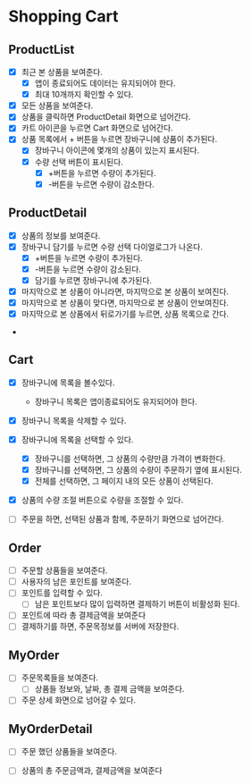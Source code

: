 # Shopping Cart

## ProductList
- [x] 최근 본 상품을 보여준다.
  - [x] 앱이 종료되어도 데이터는 유지되어야 한다.
  - [x] 최대 10개까지 확인할 수 있다.
- [x] 모든 상품을 보여준다.
- [x] 상품을 클릭하면 ProductDetail 화면으로 넘어간다.
- [x] 카트 아이콘을 누르면 Cart 화면으로 넘어간다.
- [x] 상품 목록에서 + 버튼을 누르면 장바구니에 상품이 추가된다.
  - [x] 장바구니 아이콘에 몇개의 상품이 있는지 표시된다.
  - [x] 수량 선택 버튼이 표시된다.
    - [x] +버튼을 누르면 수량이 추가된다.
    - [x] -버튼을 누르면 수량이 감소한다.

## ProductDetail
- [x] 상품의 정보를 보여준다.
- [x] 장바구니 담기를 누르면 수량 선택 다이얼로그가 나온다.
  - [x] +버튼을 누르면 수량이 추가된다.
  - [x] -버튼을 누르면 수량이 감소된다.
  - [x] 담기를 누르면 장바구니에 추가된다.
- [x] 마지막으로 본 상품이 아니라면, 마지막으로 본 상품이 보여진다.
- [x] 마지막으로 본 상품이 맞다면, 마지막으로 본 상품이 안보여진다.
- [x] 마지막으로 본 상품에서 뒤로가기를 누르면, 상품 목록으로 간다.
- 
## Cart
- [x] 장바구니에 목록을 볼수있다.
  - 장바구니 목록은 앱이종료되어도 유지되어야 한다.
- [x] 장바구니 목록을 삭제할 수 있다.
- [x] 장바구니에 목록을 선택할 수 있다.
  - [x] 장바구니를 선택하면, 그 상품의 수량만큼 가격이 변화한다.
  - [x] 장바구니를 선택하면, 그 상품의 수량이 주문하기 옆에 표시된다.
  - [x] 전체를 선택하면, 그 페이지 내의 모든 상품이 선택된다.
- [x] 상품의 수량 조절 버튼으로 수량을 조절할 수 있다.
- [ ] 주문을 하면, 선택된 상품과 함께, 주문하기 화면으로 넘어간다.


## Order
- [ ] 주문할 상품들을 보여준다.
- [ ] 사용자의 남은 포인트를 보여준다.
- [ ] 포인트를 입력할 수 있다.
  - [ ] 남은 포인트보다 많이 입력하면 결제하기 버튼이 비활성화 된다.
- [ ] 포인트에 따라 총 결제금액을 보여준다
- [ ] 결제하기를 하면, 주문목정보를 서버에 저장한다.

## MyOrder
- [ ] 주문목록들을 보여준다.
  - [ ] 상품들 정보와, 날짜, 총 결제 금액을 보여준다.
- [ ] 주문 상세 화면으로 넘어갈 수 있다.

## MyOrderDetail
- [ ] 주문 했던 상품들을 보여준다.
- [ ] 상품의 총 주문금액과, 결제금액을 보여준다



